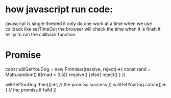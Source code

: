 # how javascript run code:

javascript is single threded it only do one work at a time
when we use callback like setTimeOut the browser will check the time when it is finsh it tell js to run the callback function. 

 # Promise

 const willGetYouDog  = new Promise((resolve, reject)=>{
     const rand = Math.random()
     if(rnad < 0.5){
         resolve()
     }else{
         reject()
     }
 })

willGetYouDog.then(()=>{
    // the promiss success
})
willGetYouDog.catch(()=>{
    //  the promiss if faild
})

